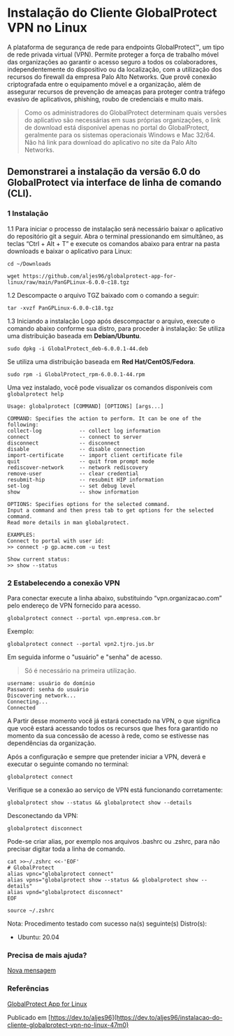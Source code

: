 # Instalação do Cliente GlobalProtect VPN no Linux



A plataforma de segurança de rede para endpoints GlobalProtect™, um tipo de rede privada virtual (VPN). Permite proteger a força de trabalho móvel das organizações ao garantir o acesso seguro a todos os colaboradores, independentemente do dispositivo ou da localização, com a utilização dos recursos do firewall da empresa Palo Alto Networks. Que provê conexão criptografada entre o equipamento móvel e a organização, além de assegurar recursos de prevenção de ameaças para proteger contra tráfego evasivo de aplicativos, phishing, roubo de credenciais e muito mais.

> Como os administradores do GlobalProtect determinam quais versões do aplicativo são necessárias em suas próprias organizações, o link de download está disponível apenas no portal do GlobalProtect, geralmente para os sistemas operacionais Windows e Mac 32/64. Não há link para download do aplicativo no site da Palo Alto Networks.

## Demonstrarei a instalação da versão 6.0 do GlobalProtect via interface de linha de comando (CLI).

### 1 Instalação

1.1 Para iniciar o processo de instalação será necessário baixar o aplicativo do repositório git a seguir.
Abra o terminal pressionando em simultâneo, as teclas “Ctrl + Alt + T” e execute os comandos abaixo para entrar na pasta  downloads e baixar o aplicativo para Linux:
```
cd ~/Downloads
```
```
wget https://github.com/aljes96/globalprotect-app-for-linux/raw/main/PanGPLinux-6.0.0-c18.tgz
```

1.2 Descompacte o arquivo TGZ baixado com o comando a seguir:
```
tar -xvzf PanGPLinux-6.0.0-c18.tgz
```

1.3 Iniciando a instalação
Logo após descompactar o arquivo, execute o comando abaixo conforme sua distro, para proceder à instalação:
Se utiliza uma distribuição baseada em **Debian/Ubuntu**.
```
sudo dpkg -i GlobalProtect_deb-6.0.0.1-44.deb
```

Se utiliza uma distribuição baseada em **Red Hat/CentOS/Fedora**.
```
sudo rpm -i GlobalProtect_rpm-6.0.0.1-44.rpm
```

Uma vez instalado, você pode visualizar os comandos disponíveis com `globalprotect help`
```
Usage: globalprotect [COMMAND] [OPTIONS] [args...]

COMMAND: Specifies the action to perform. It can be one of the following:
collect-log            -- collect log information
connect                -- connect to server
disconnect             -- disconnect
disable                -- disable connection
import-certificate     -- import client certificate file
quit                   -- quit from prompt mode
rediscover-network     -- network rediscovery
remove-user            -- clear credential
resubmit-hip           -- resubmit HIP information
set-log                -- set debug level
show                   -- show information

OPTIONS: Specifies options for the selected command.
Input a command and then press tab to get options for the selected command.
Read more details in man globalprotect.

EXAMPLES:
Connect to portal with user id:
>> connect -p gp.acme.com -u test

Show current status:
>> show --status
```

### 2 Estabelecendo a conexão VPN
Para conectar execute a linha abaixo, substituindo “vpn.organizacao.com” pelo endereço de VPN fornecido para acesso.
```
globalprotect connect --portal vpn.empresa.com.br
```
Exemplo: 
```
globalprotect connect --portal vpn2.tjro.jus.br
```

Em seguida informe o "usuário" e "senha" de acesso.
> Só é necessário na primeira utilização.
```
username: usuário do domínio
Password: senha do usuário
Discovering network...                                                 
Connecting...                                                          
Connected
```
A Partir desse momento você já estará conectado na VPN, o que significa que você estará acessando todos os recursos que lhes fora garantido no momento da sua concessão de acesso à rede, como se estivesse nas dependências da organização.

Após a configuração e sempre que pretender iniciar a VPN, deverá e executar o seguinte comando no terminal:
```
globalprotect connect
```

Verifique se a conexão ao serviço de VPN está funcionando corretamente:
```
globalprotect show --status && globalprotect show --details
```

Desconectando da VPN:
```
globalprotect disconnect
```

Pode-se criar alias, por exemplo nos arquivos .bashrc ou .zshrc, para não precisar digitar toda a linha de comando.
```
cat >>~/.zshrc <<-'EOF'
# GlobalProtect
alias vpnc="globalprotect connect"
alias vpns="globalprotect show --status && globalprotect show --details"
alias vpnd="globalprotect disconnect"
EOF
```
```
source ~/.zshrc
```


Nota: Procedimento testado com sucesso na(s) seguinte(s) Distro(s):
- Ubuntu: 20.04

### Precisa de mais ajuda?
[Nova mensagem](https://github.com/aljes96/globalprotect-app-for-linux/issues/new/choose)


### Referências
[GlobalProtect App for Linux](https://docs.paloaltonetworks.com/globalprotect/6-0/globalprotect-app-user-guide/globalprotect-app-for-linux)

Publicado em [https://dev.to/aljes96](https://dev.to/aljes96/instalacao-do-cliente-globalprotect-vpn-no-linux-47m0)
